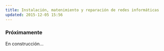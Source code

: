 ```yaml
---
title: Instalación, matenimiento y reparación de redes informáticas
updated: 2015-12-05 15:56
---
```


### Próximamente

En construcción...
